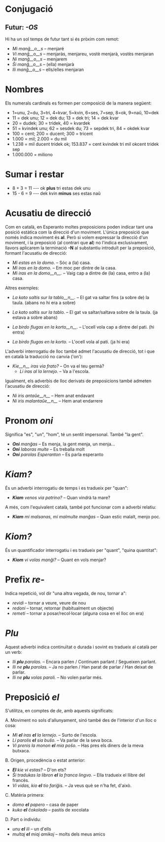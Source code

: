 # Conjugació 

## Futur: *-OS*

Hi ha un sol temps de futur tant si és pròxim com remot:

- *Mi manĝ__o__s*  –  menjaré
- *Vi manĝ__o__s*  –  menjaràs, menjareu, vostè menjarà, vostès menjaran
- *Ni manĝ__o__s*  –  menjarem
- *Ŝi manĝ__o__s*  –  (ella) menjarà
- *Ili manĝ__o__s*  –  ells/elles menjaran

# Nombres

Els numerals cardinals es formen per composició de la manera següent:

- 1=unu, 2=du, 3=tri, 4=kvar, 5=kvin, 6=ses, 7=sep, 8=ok, 9=naŭ, 10=dek
- 11 = dek unu; 12 = dek du; 13 = dek tri; 14 = dek kvar
- 20 = dudek; 30 = tridek, 40 = kvardek
- 51 = kvindek unu; 62 = sesdek du; 73 = sepdek tri, 84 = okdek kvar
- 100 = cent; 200 = ducent; 300 = tricent
- 1.000 = mil; 2.000 = du mil
- 1.238 = mil ducent tridek ok; 153.837 = cent kvindek tri mil okcent tridek sep
- 1.000.000 = miliono

# Sumar i restar
- 8 + 3 = 11 --- ok __plus__ tri estas dek unu
- 15 - 6 = 9 --- dek kvin __minus__ ses estas naŭ

# Acusatiu de direcció

Com en català, en Esperanto moltes preposicions poden indicar tant una posició estàtica com la direcció d'un moviment. L'única preposició que només indica moviment és __al__. Però si volem expressar la direcció d'un moviment, i la preposició (al contrari que __al__) no l'indica exclusivament, llavors aplicarem la terminació __-N__ al substantiu introduït per la preposició, formant l'acusatiu de direcció:

- *Mi estas en la domo.*  –  Sóc a (la) casa.
- *Mi iras en la domo.*  –  Em moc per dintre de la casa.
- *Mi iras en la domo__n__.* – Vaig cap a dintre de (la) casa, entro a (la) casa.

Altres exemples:

- *La kato saltis sur la tablo__n__.* – El gat va saltar fins (a sobre de) la taula. (abans no hi era a sobre)
- *La kato saltis sur la tablo.* – El gat va saltar/saltava sobre de la taula. (ja estava a sobre abans)

- *La birdo flugas en la korto__n__.* – L'ocell vola cap a dintre del pati. (hi entra)
- *La birdo flugas en la korto.* – L'ocell vola al pati. (ja hi era)

L'adverbi interrogatiu de lloc també admet l'acusatiu de direcció, tot i que en català la traducció no canvia ('on'):

- *Kie__n__ iras via frato?*  – On va el teu germà?
  - *Li iras al la lernejo.* – Va a l'escola.

Igualment, els adverbis de lloc derivats de preposicions també admeten l'acusatiu de direcció:

- *Ni iris antaŭe__n__* – Hem anat endavant
- *Ni iris malantaŭe__n__* – Hem anat endarrere

# Pronom *oni*

Significa "es", "un", "hom", té un sentit impersonal. També "la gent".

- *__Oni__ manĝas*  –  Es menja, la gent menja, un menja...
- *__Oni__ laboras multe*  –  Es treballa molt
- *__Oni__ parolas Esperanton*  –  Es parla esperanto


# *Kiam?*

És un adverbi interrogatiu de temps i es tradueix per "quan":
- *__Kiam__ venos via patrino?* – Quan vindrà ta mare?

A més, com l'equivalent català, també pot funcionar com a adverbi relatiu:
- *__Kiam__ mi malsanas, mi malmulte manĝas*  –  Quan estic malalt, menjo poc.

# *Kiom?*

És un quantificador interrogatiu i es tradueix per "quant", "quina quantitat":
- *__Kiom__ vi volas manĝi?* – Quant en vols menjar?

# Prefix *re-*

Indica repetició, vol dir "una altra vegada, de nou, tornar a":

- *revidi*  –  tornar a veure, veure de nou
- *redoni*  –  tornar, retornar (habitualment un objecte)
- *remeti*  – tornar a posar/recol·locar (alguna cosa en el lloc on era)

# *Plu*

Aquest adverbi indica continuïtat o durada i sovint es tradueix al català per un verb:

- *Ili __plu__ parolas.*  –  Encara parlen / Continuen parlant / Segueixen parlant.
- *Ili ne __plu__ parolas.*  –  Ja no parlen / Han parat de parlar / Han deixat de parlar.
- *Ili ne __plu__ volas paroli.* – No volen parlar més.

# Preposició *el*

S'utilitza, en comptes de *de*, amb aquests significats:

A. Moviment no sols d'allunyament, sinó també des de l'interior d'un lloc o cosa:
- *Mi __el__ iras __el__ la lernejo.*  –  Surto de l'escola.
- *Li parolis __el__ sia buŝo.*  –  Va parlar de la seva boca.
- *Vi prenis la monon __el__ mia poŝo.*  –  Has pres els diners de la meva butxaca.

B. Origen, procedència o estat anterior:
- *__El__ kie vi estas?*  –  D'on ets?
- *Ŝi tradukas la libron __el__ la franca lingvo.*  –  Ella tradueix el llibre del francès.
- *Vi vidas, kio __el__ tio fariĝis.*  –  Ja veus què se n'ha fet, d'això.

C. Matèria primera:
- *domo __el__ papero*  –  casa de paper
- *kuko __el__ ĉokolado*  –  pastís de xocolata

D. Part o individu:
- *unu __el__ ili*  –  un d'ells
- *multaj __el__ miaj amikoj*  –  molts dels meus amics

